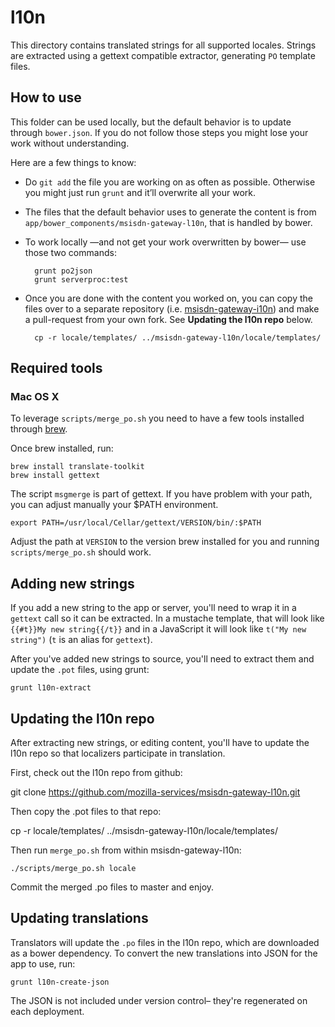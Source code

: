 # l10n

This directory contains translated strings for all supported
locales. Strings are extracted using a gettext compatible extractor,
generating `PO` template files.

## How to use

This folder can be used locally, but the default behavior is to update
through `bower.json`.  If you do not follow those steps you might lose
your work without understanding.

Here are a few things to know:

* Do `git add` the file you are working on as often as
  possible. Otherwise you might just run `grunt` and it’ll overwrite
  all your work.
* The files that the default behavior uses to generate the content is
  from `app/bower_components/msisdn-gateway-l10n`, that is handled by
  bower.
* To work locally —and not get your work overwritten by bower— use
  those two commands:

        grunt po2json
        grunt serverproc:test

* Once you are done with the content you worked on, you can copy the
  files over to a separate repository
  (i.e. [msisdn-gateway-i10n](https://github.com/mozilla-services/msisdn-gateway-l10n))
  and make a pull-request from your own fork. See **Updating the l10n
  repo** below.

        cp -r locale/templates/ ../msisdn-gateway-l10n/locale/templates/


## Required tools

### Mac OS X

To leverage `scripts/merge_po.sh` you need to have a few tools
installed through [brew](http://brew.sh/).

Once brew installed, run:

    brew install translate-toolkit
    brew install gettext

The script `msgmerge` is part of gettext. If you have problem with
your path, you can adjust manually your $PATH environment.

    export PATH=/usr/local/Cellar/gettext/VERSION/bin/:$PATH

Adjust the path at `VERSION` to the version brew installed for you and
running `scripts/merge_po.sh` should work.


## Adding new strings

If you add a new string to the app or server, you'll need to wrap it
in a `gettext` call so it can be extracted. In a mustache template,
that will look like `{{#t}}My new string{{/t}}` and in a JavaScript it
will look like `t("My new string")` (`t` is an alias for `gettext`).

After you've added new strings to source, you'll need to extract them
and update the `.pot` files, using grunt:

    grunt l10n-extract


## Updating the l10n repo

After extracting new strings, or editing content, you'll have to
update the l10n repo so that localizers participate in translation.

First, check out the l10n repo from github:

  git clone https://github.com/mozilla-services/msisdn-gateway-l10n.git

Then copy the .pot files to that repo:

  cp -r locale/templates/ ../msisdn-gateway-l10n/locale/templates/

Then run `merge_po.sh` from within msisdn-gateway-l10n:

```
./scripts/merge_po.sh locale
```

Commit the merged .po files to master and enjoy.


## Updating translations

Translators will update the `.po` files in the l10n repo, which are
downloaded as a bower dependency. To convert the new translations into
JSON for the app to use, run:

    grunt l10n-create-json

The JSON is not included under version control– they're regenerated on
each deployment.
